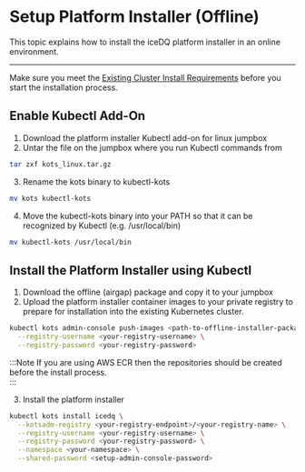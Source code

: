 # Setup Platform Installer (Offline)

This topic explains how to install the iceDQ platform installer in an online environment.

---

Make sure you meet the [Existing Cluster Install Requirements](existing-cluster-requirements) before you start the installation process.

## Enable Kubectl Add-On

1. Download the platform installer Kubectl add-on for linux jumpbox
2. Untar the file on the jumpbox where you run Kubectl commands from

```bash
tar zxf kots_linux.tar.gz 
```

3. Rename the kots binary to kubectl-kots

```bash
mv kots kubectl-kots 
```

4. Move the kubectl-kots binary into your PATH so that it can be recognized by Kubectl (e.g. /usr/local/bin)

```bash
mv kubectl-kots /usr/local/bin  
```

## Install the Platform Installer using Kubectl

1. Download the offline (airgap) package and copy it to your jumpbox
2. Upload the platform installer container images to your private registry to prepare for installation into the existing Kubernetes cluster. 

```bash
kubectl kots admin-console push-images <path-to-offline-installer-package> <your-registry-endpoint>/<your-registry-name> \
  --registry-username <your-registry-username> \
  --registry-password <your-registry-password>
```

:::Note
If you are using AWS ECR then the repositories should be created before the install process.  
:::

3. Install the platform installer

```bash
kubectl kots install icedq \
  --kotsadm-registry <your-registry-endpoint>/<your-registry-name> \
  --registry-username <your-registry-username> \
  --registry-password <your-registry-password> \
  --namespace <your-namespace> \
  --shared-password <setup-admin-console-password>
```